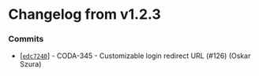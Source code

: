 # Changelog from v1.2.3
### Commits
* [[`edc7240`](http://github.com/coda-it/gowebapp/commit/edc7240d3986af5f634802c6e6d377957b0242b0)] - CODA-345 - Customizable login redirect URL (#126) (Oskar Szura)